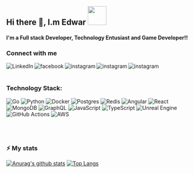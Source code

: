## Hi there 👋, I.m Edwar <img height="50" width="50" alt="" src="https://github.githubassets.com/images/mona-whisper.gif" />

#### I'm a Full stack Developer, Technology Entusiast and Game Developer!!


<!-- https://github.com/alexandresanlim/Badges4-README.md-Profile -->
<!-- https://github.com/alexandresanlim -->
<!-- https://github.com/iampavangandhi/iampavangandhi -->
<!-- https://github.com/anmol098/anmol098 -->

### Connect with me 

[<img align="left" alt="LinkedIn" src="https://img.shields.io/badge/linkedin-%230077B5.svg?&style=for-the-badge&logo=linkedin&logoColor=white" />][linkedin]
[<img align="left" alt="facebook" src="https://img.shields.io/badge/facebook-%231877F2.svg?&style=for-the-badge&logo=facebook&logoColor=white" />][facebook]
[<img align="left" alt="instagram" src="https://img.shields.io/badge/instagram-%23E4405F.svg?&style=for-the-badge&logo=instagram&logoColor=white" />][instagram]
[<img align="left" alt="instagram" src="https://img.shields.io/badge/gmail-D14836?&style=for-the-badge&logo=gmail&logoColor=white" />][gmail]
[<img align="left" alt="instagram" src="https://img.shields.io/badge/gmail-D14836?&style=for-the-badge&logo=gmail&logoColor=white" />][Hashnode]

<br />
<br />

### Technology Stack:

![Go](https://img.shields.io/badge/go-%2300ADD8.svg?style=for-the-badge&logo=go&logoColor=white)
![Python](https://img.shields.io/badge/python-3670A0?style=for-the-badge&logo=python&logoColor=ffdd54)
![Docker](https://img.shields.io/badge/docker-%230db7ed.svg?style=for-the-badge&logo=docker&logoColor=white)
![Postgres](https://img.shields.io/badge/postgres-%23316192.svg?style=for-the-badge&logo=postgresql&logoColor=white)
![Redis](https://img.shields.io/badge/redis-%23DD0031.svg?style=for-the-badge&logo=redis&logoColor=white)
![Angular](https://img.shields.io/badge/angular-%23DD0031.svg?style=for-the-badge&logo=angular&logoColor=white)
![React](https://img.shields.io/badge/react-%2320232a.svg?style=for-the-badge&logo=react&logoColor=%2361DAFB)
![MongoDB](https://img.shields.io/badge/MongoDB-%234ea94b.svg?style=for-the-badge&logo=mongodb&logoColor=white)
![GraphQL](https://img.shields.io/badge/-GraphQL-E10098?style=for-the-badge&logo=graphql&logoColor=white)
![JavaScript](https://img.shields.io/badge/javascript-%23323330.svg?style=for-the-badge&logo=javascript&logoColor=%23F7DF1E)
![TypeScript](https://img.shields.io/badge/typescript-%23007ACC.svg?style=for-the-badge&logo=typescript&logoColor=white)
![Unreal Engine](https://img.shields.io/badge/unrealengine-%23313131.svg?style=for-the-badge&logo=unrealengine&logoColor=white)
![GitHub Actions](https://img.shields.io/badge/github%20actions-%232671E5.svg?style=for-the-badge&logo=githubactions&logoColor=white)
![AWS](https://img.shields.io/badge/AWS-%23FF9900.svg?style=for-the-badge&logo=amazon-aws&logoColor=white)



<br />
<br />


### :zap: My stats


[![Anurag's github stats](https://github-readme-stats.vercel.app/api?username=BOTOOM&count_private=true&show_icons=true&theme=tokyonight)](https://github.com/botoom/github-readme-stats)
[![Top Langs](https://github-readme-stats.vercel.app/api/top-langs/?username=BOTOOM&layout=compact&langs_count=7&count_private=true&theme=tokyonight)](https://github.com/botoom/github-readme-stats)

<!--  [![trophy](https://github-profile-trophy.vercel.app/?username=BOTOOM&theme=onedark)](https://github.com/ryo-ma/github-profile-trophy) -->




[linkedin]: https://www.linkedin.com/in/edwar-diaz/
[blog]:https://github.com/BOTOOM
[facebook]:https://www.facebook.com/SR.BOTOM/
[instagram]:https://www.instagram.com/sr.botom/
[gmail]:mailto:edwardiaz.dev@gmail.com
[Hashnode]:https://botoom.hashnode.dev/
